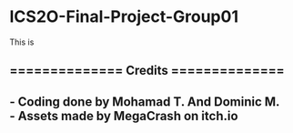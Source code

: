 # ICS2O-Final-Project-Group01

This is 

<h2>============== Credits ==============<h2>
<p>- Coding done by Mohamad T. And Dominic M.<br>
- Assets made by MegaCrash on itch.io</p> <!-- Add more when needed!>